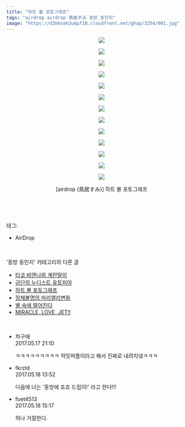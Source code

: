 ```yaml
---
title: "하트 볼 포토그래프"
tags: "airdrop airdrop 鳥居すみ 동방_동인지"
image: "https://d3hknah3u6pf18.cloudfront.net/ghap/3254/001.jpg"
---
```

<div class="article">
<p style="text-align: center; clear: none; float: none;"><img src="{{ site.imgserver4 }}/ghap/3254/001.jpg"/></p>
<p style="text-align: center; clear: none; float: none;"><img src="{{ site.imgserver4 }}/ghap/3254/002.jpg"/></p>
<p style="text-align: center; clear: none; float: none;"><img src="{{ site.imgserver4 }}/ghap/3254/003.jpg"/></p>
<p style="text-align: center; clear: none; float: none;"><img src="{{ site.imgserver4 }}/ghap/3254/004.jpg"/></p>
<p style="text-align: center; clear: none; float: none;"><img src="{{ site.imgserver4 }}/ghap/3254/005.jpg"/></p>
<p style="text-align: center; clear: none; float: none;"><img src="{{ site.imgserver4 }}/ghap/3254/006.jpg"/></p>
<p style="text-align: center; clear: none; float: none;"><img src="{{ site.imgserver4 }}/ghap/3254/007.jpg"/></p>
<p style="text-align: center; clear: none; float: none;"><img src="{{ site.imgserver4 }}/ghap/3254/008.jpg"/></p>
<p style="text-align: center; clear: none; float: none;"><img src="{{ site.imgserver4 }}/ghap/3254/009.jpg"/></p>
<p style="text-align: center; clear: none; float: none;"><img src="{{ site.imgserver4 }}/ghap/3254/010.jpg"/></p>
<p style="text-align: center; clear: none; float: none;"><img src="{{ site.imgserver4 }}/ghap/3254/011.jpg"/></p>
<p style="text-align: center; clear: none; float: none;"><img src="{{ site.imgserver4 }}/ghap/3254/012.jpg"/></p>
<p style="text-align: center; clear: none; float: none;"><img src="{{ site.imgserver4 }}/ghap/3254/013.jpg"/></p>
<p style="text-align: center; clear: none; float: none;">[airdrop (鳥居すみ)] 하트 볼 포토그래프</p>
<p><br/></p>
</div><br/>
<div class="tagTrail">
<p>태그: </p>
<ul>
<li>AirDrop</li>
</ul>
</div><br/>
<div class="another">
<p>'동방 동인지' 카테고리의 다른 글</p>
<ul>
<li><a href="/ghap_3261">타코 비엔나와 계란말이</a></li>
<li><a href="/ghap_3255">금단의 누디스트 유토피아</a></li>
<li><a href="/ghap_3254">하트 볼 포토그래프</a></li>
<li><a href="/ghap_3253">정체불명의 마리앨리변화</a></li>
<li><a href="/ghap_3251">별 속에 떨어진다</a></li>
<li><a href="/ghap_3250">MIRACLE, LOVE, JET!!</a></li>
</ul>
</div><br/>
<div class="cb_module cb_fluid">
<div class="cb_wrt cb_profile">
<div class="comment">
<ul>
<li class="cb_thumb_off" id="comment14991556">
<div class="cb_comment_area">
<div class="cb_info_area">
<div class="cb_section">
<span class="cb_nick_name">챠구애</span>
</div>
<div class="cb_section">
<span class="cb_date">2017.05.17 21:10 </span>
</div>
</div>
<div class="cb_dsc_comment">
<p class="cb_dsc">
											ㅋㅋㅋㅋㅋㅋㅋㅋㅋ 허밋퍼플이라고 해서 진짜로 내려치넼ㅋㅋㅋ
										</p>
</div>
</div></li>
<li class="cb_thumb_off" id="comment14992022">
<div class="cb_comment_area">
<div class="cb_info_area">
<div class="cb_section">
<span class="cb_nick_name">fkrzld</span>
</div>
<div class="cb_section">
<span class="cb_date">2017.05.18 13:52 </span>
</div>
</div>
<div class="cb_dsc_comment">
<p class="cb_dsc">
											다음에 너는 '동방에 죠죠 드립이!' 라고 한다!!!
										</p>
</div>
</div></li>
<li class="cb_thumb_off" id="comment14992133">
<div class="cb_comment_area">
<div class="cb_info_area">
<div class="cb_section">
<span class="cb_nick_name">foet4513</span>
</div>
<div class="cb_section">
<span class="cb_date">2017.05.18 15:17 </span>
</div>
</div>
<div class="cb_dsc_comment">
<p class="cb_dsc">
											허나 거절한다.
										</p>
</div>
</div></li>
</ul>
</div>
</div><!-- commentList close -->
</div><br/>
